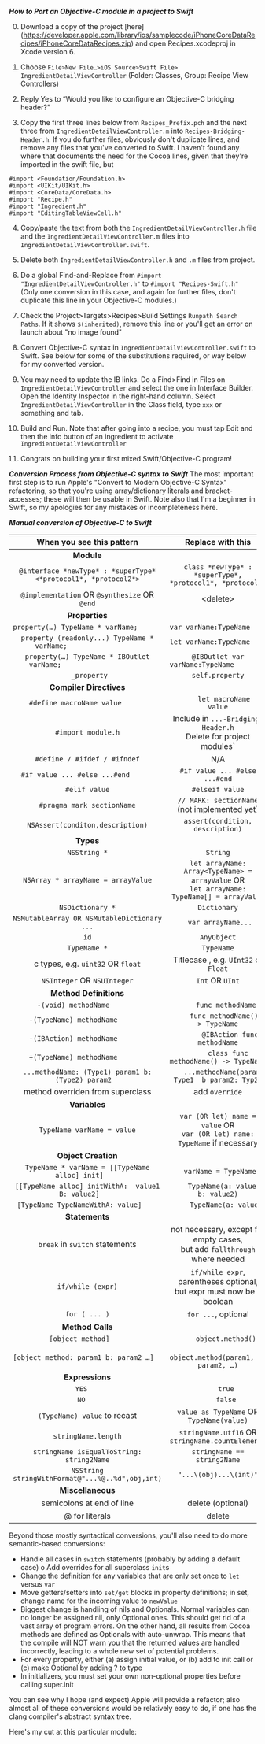 ***How to Port an Objective-C module in a project to Swift***

0)	Download a copy of the project [here] (https://developer.apple.com/library/ios/samplecode/iPhoneCoreDataRecipes/iPhoneCoreDataRecipes.zip) and open Recipes.xcodeproj in Xcode version 6.

1)	Choose `File>New File…>iOS Source>Swift File> IngredientDetailViewController` (Folder: Classes, Group: Recipe View Controllers)

2)	Reply Yes to “Would you like to configure an Objective-C bridging header?”

3)	Copy the first three lines below from `Recipes_Prefix.pch`  and the next three from `IngredientDetailViewController.m` into `Recipes-Bridging-Header.h`. If you do further files, obviously don't duplicate lines, and remove any files that you've converted to Swift. I haven't found any where that documents the need for the Cocoa lines, given that they're imported in the swift file, but 
````
#import <Foundation/Foundation.h>
#import <UIKit/UIKit.h>
#import <CoreData/CoreData.h>
#import "Recipe.h"
#import "Ingredient.h"
#import "EditingTableViewCell.h"
````

4) Copy/paste the text from both the `IngredientDetailViewController.h` file and the `IngredientDetailViewController.m` files into `IngredientDetailViewController.swift`. 

5) Delete both `IngredientDetailViewController.h` and `.m` files from project.

6) Do a global Find-and-Replace from `#import "IngredientDetailViewController.h"` to `#import "Recipes-Swift.h"` (Only one conversion in this case, and again for further files, don't duplicate this line in your Objective-C modules.)

7) Check the Project>Targets>Recipes>Build Settings `Runpath Search Paths`. If it shows `$(inherited)`, remove this line or you'll get an error on launch about "no image found"

8) Convert Objective-C syntax in `IngredientDetailViewController.swift` to Swift. See below for some of the substitutions required, or way below for my converted version.

9) You may need to update the IB links. Do a Find>Find in Files on `IngredientDetailViewController` and select the one in Interface Builder. Open the Identity Inspector in the right-hand column. Select `IngredientDetailViewController` in the Class field, type `xxx` or something and tab.

10) Build and Run. Note that after going into a recipe, you must tap Edit and then the info button of an ingredient to activate `IngredientDetailViewController`

12) Congrats on building your first mixed Swift/Objective-C program!

***Conversion Process from Objective-C syntax to Swift***
The most important first step is to run Apple's "Convert to Modern Objective-C Syntax" refactoring, so that you're using array/dictionary literals and bracket-accesses; these will then be usable in Swift. Note also that I'm a beginner in Swift, so my apologies for any mistakes or incompleteness here.

***Manual conversion of Objective-C to Swift***

|When you see this pattern | Replace with this |
|:----------------------------------------------------:   |:--------------------------------------: |
|**Module**                                             ||
|`@interface *newType* : *superType* <*protocol1*, *protocol2*>`   | `class *newType* : *superType*, *protocol1*, *protocol2*` |
|`@implementation` OR `@synthesize` OR `@end` | \<delete\> ||
|**Properties**                                             ||
|`property(…) TypeName * varName; 	                          ` | `var varName:TypeName                                           `|
|`property (readonly...) TypeName * varName; 	              ` | `let varName:TypeName                                           `|
|`property(…) TypeName * IBOutlet varName; 	                   `|`@IBOutlet var varName:TypeName                                           `|
|` _property`|`self.property`|
|**Compiler Directives**                                          ||
|`#define macroName value 	   `|`    	let macroName  = value`|
|`#import module.h`|Include in `...-Bridging-Header.h` <br> Delete for project modules`|
|`#define / #ifdef / #ifndef`| N/A|
|`#if value ... #else ...#end  	   `|` #if value ... #else ...#end `|
|`#elif value`|`#elseif value`|
|`#pragma mark sectionName`| `// MARK: sectionName` (not implemented yet)|
|`NSAssert(conditon,description)`|`assert(condition, description)`|
|**Types**                                            ||
|`NSString *`|`String`|
|`NSArray * arrayName = arrayValue`|`let arrayName: Array<TypeName> = arrayValue` OR <br>`let arrayName: TypeName[] = arrayValue`|
|`NSDictionary *`|`Dictionary`|
|`NSMutableArray OR NSMutableDictionary ...`|` var arrayName...`|
|`id` | `AnyObject`|
|`TypeName *`|`TypeName`|
|c types, e.g. `uint32` OR `float` |Titlecase , e.g. `UInt32` or `Float`|
|`NSInteger` OR `NSUInteger`|`Int` OR `UInt`|
|**Method Definitions**                                              ||
|`-(void) methodName  	   `|`    	func methodName()`|
|`-(TypeName) methodName 	   `|`    	func methodName() -> TypeName `|
|`-(IBAction) methodName 	   `|`   	@IBAction func methodName`| 
|`+(TypeName) methodName 	   `|`    	class func methodName() -> TypeName `|
|`...methodName: (Type1) param1 b: (Type2) param2  `|`   ...methodName(param: Type1  b param2: Typ2)`|
|method overriden from superclass | add `override` |
|**Variables**                                              ||
|`TypeName varName = value`|`var (OR let) name = value` OR <br>`var (OR let) name: TypeName` if necessary|
|**Object Creation**                                            ||
|`TypeName * varName = [[TypeName alloc] init]    `|`   varName = TypeName()`|
|`[[TypeName alloc] initWithA:  value1 B: value2]    `|`    TypeName(a: value1, b: value2)`|
|`[TypeName TypeNameWithA: value]    `|`    TypeName(a: value)`|
|**Statements**                                            ||
|`break` in `switch` statements| not necessary, except for empty cases,<br> but add `fallthrough` where needed|
|`if/while (expr)` | `if/while expr`, parentheses optional,<br> but expr must now be a boolean
|`for ( ... )` | `for ...`, optional|
|**Method Calls**                                            ||
|`[object method]    `|`    object.method()`|
|`[object method: param1 b: param2 …]    `|`    object.method(param1, b: param2, …)`|
|**Expressions**                                            ||
|`YES   `|`    true`|
|`NO   `|`    false`|
|`(TypeName) value` to recast | `value as TypeName` OR `TypeName(value)`|
|`stringName.length`|`stringName.utf16` OR `stringName.countElements`|
|`stringName isEqualToString: string2Name`|`stringName == string2Name`|
|`NSString stringWithFormat@"...%@..%d",obj,int)`|`"...\(obj)...\(int)"`
|**Miscellaneous** ||
|semicolons at end of line | delete (optional) |
| @ for literals| delete|

Beyond those mostly syntactical conversions, you'll also need to do more semantic-based conversions:

* Handle all cases in `switch` statements (probably by adding a default case) 
o Add overrides for all superclass `init`s
* Change the definition for any variables that are only set once to `let` versus `var`
* Move getters/setters into `set/get` blocks in property definitions; in set, change name for the incoming value to `newValue`
* Biggest change is handling of nils and Optionals. Normal variables can no longer be assigned nil, only Optional ones. This should get rid of a vast array of program errors. On the other hand, all results from Cocoa methods are defined as Optionals with auto-unwrap. This means that the compile will NOT warn you that the returned values are handled incorrectly, leading to a whole new set of potential problems.
* For every property, either (a) assign initial value, or (b) add to init call or (c) make Optional by adding ? to type
* In initializers, you must set your own non-optional properties before calling super.init


You can see why I hope (and expect) Apple will provide a refactor; also almost all of these conversions would be relatively easy to do, if one has the clang compiler's abstract syntax tree.

Here's my cut at this particular module:

````

`````
